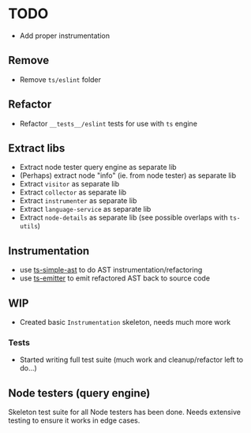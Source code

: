 # TODO

- Add proper instrumentation

## Remove

- Remove `ts/eslint` folder

## Refactor

- Refactor `__tests__/eslint` tests for use with `ts` engine

## Extract libs

- Extract node tester query engine as separate lib
- (Perhaps) extract node "info" (ie. from node tester) as separate lib
- Extract `visitor` as separate lib
- Extract `collector` as separate lib
- Extract `instrumenter` as separate lib
- Extract `language-service` as separate lib
- Extract `node-details` as separate lib (see possible overlaps with `ts-utils`)

## Instrumentation

- use [ts-simple-ast](https://github.com/dsherret/ts-simple-ast) to do AST instrumentation/refactoring
- use [ts-emitter](https://github.com/KnisterPeter/ts-emitter) to emit refactored AST back to source code

## WIP

- Created basic `Instrumentation` skeleton, needs much more work

### Tests

- Started writing full test suite (much work and cleanup/refactor left to do...)

## Node testers (query engine)

Skeleton test suite for all Node testers has been done. Needs extensive testing
to ensure it works in edge cases.
